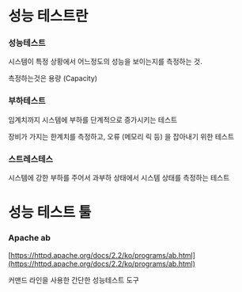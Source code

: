# 성능 테스트란

### 성능테스트

시스템이 특정 상황에서 어느정도의 성능을 보이는지를 측정하는 것.

측정하는것은 용량 \(Capacity\) 

### 부하테스트

임계치까지 시스템에 부하를 단계적으로 증가시키는 테스트

장비가 가지는 한계치를 측정하고, 오류 \(메모리 릭 등\) 을 잡아내기 위한 테스트

### 스트레스테스

시스템에 강한 부하를 주어서 과부하 상태에서 시스템 상태를 측정하는 테스트



# 성능 테스트 툴

### Apache ab

[https://httpd.apache.org/docs/2.2/ko/programs/ab.html](https://httpd.apache.org/docs/2.2/ko/programs/ab.html)

커맨드 라인을 사용한 간단한 성능테스트 도구



